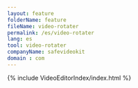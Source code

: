 ```yaml
---
layout: feature
folderName: feature
fileName: video-rotater
permalink: /es/video-rotater
lang: es
tool: video-rotater
companyName: safevideokit
domain : com
---
```


{% include VideoEditorIndex/index.html %}

   
